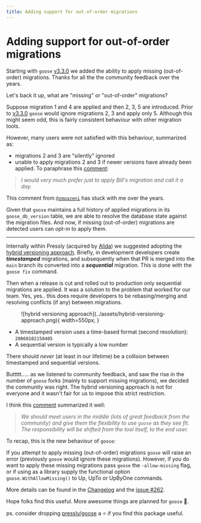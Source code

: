 ```yaml
---
title: Adding support for out-of-order migrations
---
```


# Adding support for out-of-order migrations

Starting with `goose` [v3.3.0](https://github.com/pressly/goose/releases/tag/v3.3.0) we added the ability to apply missing (out-of-order) migrations. Thanks for all the the community feedback over the years.

Let's back it up, what are "missing" or "out-of-order" migrations?

Suppose migration 1 and 4 are applied and then 2, 3, 5 are introduced. Prior to [v3.3.0](https://github.com/pressly/goose/releases/tag/v3.3.0) `goose` would ignore migrations 2, 3 and apply only 5. Although this might seem odd, this is fairly consistent behaviour with other migration tools.

However, many users were not satisfied with this behaviour, summarized as:

- migrations 2 and 3 are "silently" ignored
- unable to apply migrations 2 and 3 if newer versions have already been applied. To paraphrase this [comment](https://github.com/pressly/goose/issues/172#issuecomment-493645187):

> *I would very much prefer just to apply Bill's migration and call it a day.*

This comment from [`@zmoazeni`](https://github.com/zmoazeni) has stuck with me over the years.

Given that `goose` maintains a full history of applied migrations in its `goose_db_version` table, we are able to resolve the database state against the migration files. And now, if missing (out-of-order) migrations are detected users can opt-in to apply them.

---

Internally within Pressly (acquired by [Alida](https://www.alida.com/)) we suggested adopting the [hybrid versioning approach](https://github.com/pressly/goose#hybrid-versioning). Briefly, in development developers create ***timestamped*** migrations, and subsequently when that PR is merged into the `main` branch its converted into a ***sequential*** migration. This is done with the `goose fix` command.

Then when a release is cut and rolled out to production only sequential migrations are applied. It was a solution to the problem that worked for our team. Yes, yes.. this does require developers to be rebasing/merging and resolving conflicts (if any) between migrations.

<figure markdown="1">
![hybrid versioning approach](../assets/hybrid-versioning-approach.png){ width=550px; }
</figure>

- A timestamped version uses a time-based format (second resolution): `20060102150405`
- A sequential version is typically a low number

There should *never* (at least in our lifetime) be a collision between timestamped and sequential versions.

Buttttt..... as we listened to community feedback, and saw the rise in the number of `goose` forks (mainly to support missing migrations), we decided the community was right. The hybrid versioning approach is not for everyone and it wasn't fair for us to impose this strict restriction.

I think this [comment](https://github.com/pressly/goose/issues/262#issue-960391249) summarized it well:

> *We should meet users in the middle (lots of great feedback from the community) and give them the flexibility to use `goose` as they see fit. The responsibility will be shifted from the tool itself, to the end user.*

To recap, this is the new behaviour of `goose`:

If you attempt to apply missing (out-of-order) migrations `goose` will raise an error (previously `goose` would ignore these migrations). However, if you do want to apply these missing migrations pass `goose` the `-allow-missing` flag, or if using as a library supply the functional option `goose.WithAllowMissing()` to Up, UpTo or UpByOne commands.

More details can be found in the [Changelog](https://github.com/pressly/goose/releases/tag/v3.3.0) and the [issue #262](https://github.com/pressly/goose/issues/262).

Hope folks find this useful. More awesome things are planned for `goose` 🚀.

ps. consider dropping [pressly/goose](https://github.com/pressly/goose) a ⭐️ if you find this package useful.